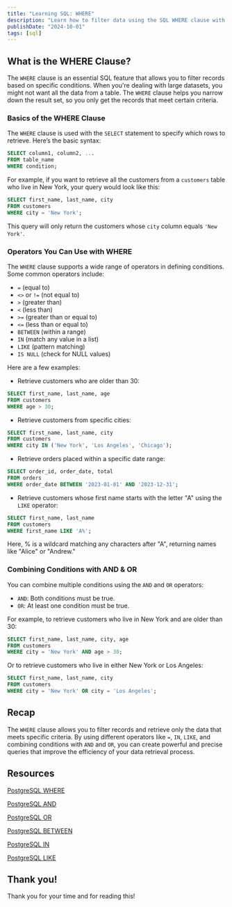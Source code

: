 ```yaml
---
title: "Learning SQL: WHERE"
description: "Learn how to filter data using the SQL WHERE clause with operators like IN, LIKE, and more. Master combining conditions with AND and OR for efficient queries."
publishDate: "2024-10-01"
tags: [sql]
---
```


## What is the WHERE Clause?

The `WHERE` clause is an essential SQL feature that allows you to filter records based on specific conditions. When you're dealing with large datasets, you might not want all the data from a table. The `WHERE` clause helps you narrow down the result set, so you only get the records that meet certain criteria.

### Basics of the WHERE Clause

The `WHERE` clause is used with the `SELECT` statement to specify which rows to retrieve. Here’s the basic syntax:

```sql
SELECT column1, column2, ...
FROM table_name
WHERE condition;
```

For example, if you want to retrieve all the customers from a `customers` table who live in New York, your query would look like this:

```sql
SELECT first_name, last_name, city
FROM customers
WHERE city = 'New York';
```

This query will only return the customers whose `city` column equals `'New York'`.

### Operators You Can Use with WHERE

The `WHERE` clause supports a wide range of operators in defining conditions. Some common operators include:

- `=` (equal to)
- `<>` or `!=` (not equal to)
- `>` (greater than)
- `<` (less than)
- `>=` (greater than or equal to)
- `<=` (less than or equal to)
- `BETWEEN` (within a range)
- `IN` (match any value in a list)
- `LIKE` (pattern matching)
- `IS NULL` (check for NULL values)

Here are a few examples:

- Retrieve customers who are older than 30:

```sql
SELECT first_name, last_name, age
FROM customers
WHERE age > 30;
```

- Retrieve customers from specific cities:

```sql
SELECT first_name, last_name, city
FROM customers
WHERE city IN ('New York', 'Los Angeles', 'Chicago');
```

- Retrieve orders placed within a specific date range:

```sql
SELECT order_id, order_date, total
FROM orders
WHERE order_date BETWEEN '2023-01-01' AND '2023-12-31';
```

- Retrieve customers whose first name starts with the letter "A" using the `LIKE` operator:

```sql
SELECT first_name, last_name
FROM customers
WHERE first_name LIKE 'A%';
```

Here, % is a wildcard matching any characters after "A", returning names like "Alice" or "Andrew."

### Combining Conditions with AND & OR

You can combine multiple conditions using the `AND` and `OR` operators:

- `AND`: Both conditions must be true.
- `OR`: At least one condition must be true.

For example, to retrieve customers who live in New York and are older than 30:

```sql
SELECT first_name, last_name, city, age
FROM customers
WHERE city = 'New York' AND age > 30;
```

Or to retrieve customers who live in either New York or Los Angeles:

```sql
SELECT first_name, last_name, city
FROM customers
WHERE city = 'New York' OR city = 'Los Angeles';
```

## Recap

The `WHERE` clause allows you to filter records and retrieve only the data that meets specific criteria. By using different operators like `=`, `IN`, `LIKE`, and combining conditions with `AND` and `OR`, you can create powerful and precise queries that improve the efficiency of your data retrieval process.

## Resources

[PostgreSQL WHERE](https://www.postgresqltutorial.com/postgresql-tutorial/postgresql-where/)

[PostgreSQL AND](https://www.postgresqltutorial.com/postgresql-tutorial/postgresql-and/)

[PostgreSQL OR](https://www.postgresqltutorial.com/postgresql-tutorial/postgresql-or/)

[PostgreSQL BETWEEN](https://www.postgresqltutorial.com/postgresql-tutorial/postgresql-between/)

[PostgreSQL IN](https://www.postgresqltutorial.com/postgresql-tutorial/postgresql-in/)

[PostgreSQL LIKE](https://www.postgresqltutorial.com/postgresql-tutorial/postgresql-like/)

## Thank you!

Thank you for your time and for reading this!
